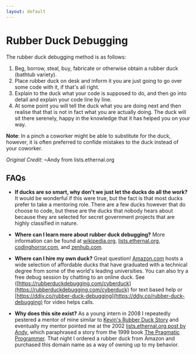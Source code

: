 ```yaml
---
layout: default
---
```


# Rubber Duck Debugging

The rubber duck debugging method is as follows:

1. Beg, borrow, steal, buy, fabricate or otherwise obtain a rubber duck (bathtub variety).
2. Place rubber duck on desk and inform it you are just going to go over some code with it, if that's all right.
3. Explain to the duck what your code is supposed to do, and then go into detail and explain your code line by line.
4. At some point you will tell the duck what you are doing next and then realise that that is not in fact what you are actually doing. The duck will sit there serenely, happy in the knowledge that it has helped you on your way.

**Note**: In a pinch a coworker might be able to substitute for the duck, however, it is often preferred to confide mistakes to the duck instead of your coworker.

*Original Credit*: ~Andy from lists.ethernal.org

## FAQs
- **If ducks are so smart, why don't we just let the ducks do all the work?**
It would be wonderful if this were true, but the fact is that most ducks prefer to take a mentoring role. There are a few ducks however that do choose to code, but these are the ducks that nobody hears about because they are selected for secret government projects that are highly classified in nature.

- **Where can I learn more about rubber duck debugging?**
More information can be found at [wikipedia.org](http://en.wikipedia.org/wiki/Rubber_duck_debugging), [lists.ethernal.org](http://lists.ethernal.org/oldarchives/cantlug-0211/msg00174.html), [codinghorror.com](https://blog.codinghorror.com/rubber-duck-problem-solving/), and [zenhub.com](https://www.zenhub.com/blog/why-rubber-duck-debugging-is-the-best-way-to-debug-your-code/).

- **Where can I hire my own duck?**
Great question! [Amazon.com](https://www.amazon.com/s/ref=nb_sb_noss?url=search-alias%3Daps&field-keywords=rubber+duck) hosts a wide selection of affordable ducks that have graduated with a technical degree from some of the world's leading universities. You can also try a free debug session by chatting to an online duck. See ([https://rubberduckdebugging.com/cyberduck](https://rubberduckdebugging.com/cyberduck) for text based help or [https://ddiy.co/rubber-duck-debugging](https://ddiy.co/rubber-duck-debugging) for video helps calls.

- **Why does this site exist?**
As a young intern in 2008 I repeatedly pestered a mentor of mine similar to [Kevin's Rubber Duck Story](https://www.youtube.com/watch?v=huOPVqztPdc) and eventually my mentor pointed me at the 2002 [lists.ethernal.org post by Andy](http://lists.ethernal.org/oldarchives/cantlug-0211/msg00174.html), which paraphrased a story from the 1999 book [The Pragmatic Programmer](https://en.wikipedia.org/wiki/The_Pragmatic_Programmer). That night I ordered a rubber duck from Amazon and purchased this domain name as a way of owning up to my behavior.
